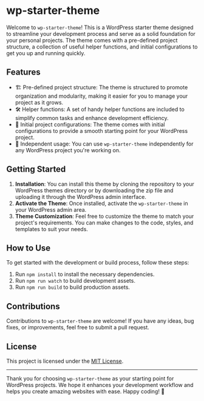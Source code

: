 # wp-starter-theme

Welcome to `wp-starter-theme`! This is a WordPress starter theme designed to streamline your development process and serve as a solid foundation for your personal projects. The theme comes with a pre-defined project structure, a collection of useful helper functions, and initial configurations to get you up and running quickly.

## Features

- 🏗️ Pre-defined project structure: The theme is structured to promote organization and modularity, making it easier for you to manage your project as it grows.
- 🛠️ Helper functions: A set of handy helper functions are included to simplify common tasks and enhance development efficiency.
- 🚀 Initial project configurations: The theme comes with initial configurations to provide a smooth starting point for your WordPress project.
- 🌟 Independent usage: You can use `wp-starter-theme` independently for any WordPress project you're working on.
  
## Getting Started

1. **Installation**: You can install this theme by cloning the repository to your WordPress themes directory or by downloading the zip file and uploading it through the WordPress admin interface.
2. **Activate the Theme**: Once installed, activate the `wp-starter-theme` in your WordPress admin area.
3. **Theme Customization**: Feel free to customize the theme to match your project's requirements. You can make changes to the code, styles, and templates to suit your needs.

## How to Use

To get started with the development or build process, follow these steps:

1. Run `npm install` to install the necessary dependencies.
2. Run `npm run watch` to build development assets.
3. Run `npm run build` to build production assets.

## Contributions

Contributions to `wp-starter-theme` are welcome! If you have any ideas, bug fixes, or improvements, feel free to submit a pull request.

## License

This project is licensed under the [MIT License](LICENSE.md).

---

Thank you for choosing `wp-starter-theme` as your starting point for WordPress projects. We hope it enhances your development workflow and helps you create amazing websites with ease. Happy coding! 🚀
